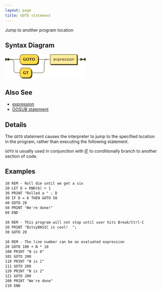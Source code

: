 ```yaml
---
layout: page
title: GOTO statement
---
```


Jump to another program location


## Syntax Diagram

![Syntax diagram](/diagram/GOTO-statement.png)


## Also See

- [expression](/reference/expression)
- [GOSUB statement](/reference/gosub)


## Details

The `GOTO` statement causes the interpreter to jump to the specified location in the program, rather than executing the following statement.

`GOTO` is usually used in conjunction with [IF](/reference/if) to conditionally branch to another section of code.

## Examples

    10 REM - Roll die until we get a six
    20 LET D = RND(6) + 1
    30 PRINT "Rolled a " ; D
    30 IF D = 6 THEN GOTO 50
    40 GOTO 20
    50 PRINT "We're done!"
    60 END

    10 REM - This program will not stop until user hits Break/Ctrl-C
    20 PRINT "BitsyBASIC is cool!  ";
    30 GOTO 20

    10 REM - The line number can be an evaluated expression
    20 GOTO 100 + N * 10
    100 PRINT "N is 0"
    101 GOTO 200
    110 PRINT "N is 1"
    111 GOTO 200
    120 PRINT "N is 2"
    121 GOTO 200
    200 PRINT "We're done"
    210 END
